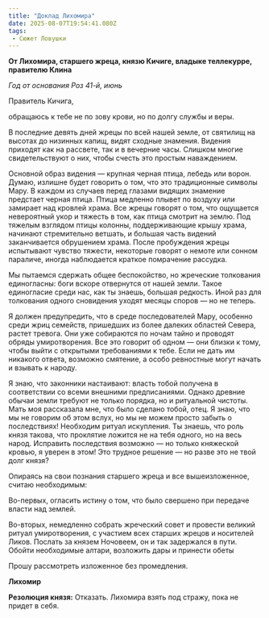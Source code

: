 ```yaml
---
title: "Доклад Лихомира"
date: 2025-08-07T19:54:41.080Z
tags:
 - Сюжет Ловушки
---
```


**От Лихомира, старшего жреца, князю Кичиге, владыке теллекурре,
правителю Клина**

*Год от основания Роз 41-й, июнь*

Правитель Кичига,

обращаюсь к тебе не по зову крови, но по долгу службы и веры.

В последние девять дней жрецы по всей нашей земле, от святилищ на
высотах до низинных капищ, видят сходные знамения. Видения приходят как
на рассвете, так и в вечерние часы. Слишком многие свидетельствуют о
них, чтобы счесть это простым наваждением.

Основной образ видения — крупная черная птица, лебедь или ворон. Думаю,
излишне будет говорить о том, что это традиционные символы Мару. В
каждом из случаев перед глазами видящих знамение предстает черная птица.
Птица медленно плывет по воздуху или замирает над кровлей храма. Все
жрецы говорят о том, что ощущается невероятный укор и тяжесть в том, как
птица смотрит на землю. Под тяжелым взглядом птицы колонны,
поддерживающие крышу храма, начинают стремительно ветшать, и большая
часть видений заканчивается обрушением храма. После пробуждения жрецы
испытывают чувство тяжести, некоторые говорят о немоте или сонном
параличе, иногда наблюдается краткое помрачение рассудка.

Мы пытаемся сдержать общее беспокойство, но жреческие толкования
единогласны: боги вскоре отвернутся от нашей земли. Такое единогласие
среди нас, как ты знаешь, большая редкость. Иной раз для толкования
одного сновидения уходят месяцы споров — но не теперь.

Я должен предупредить, что в среде последователей Мару, особенно среди
жриц семейств, пришедших из более далеких областей Севера, растет
тревога. Они уже собираются по ночам тайно и проводят обряды
умиротворения. Все это говорит об одном — они близки к тому, чтобы выйти
с открытыми требованиями к тебе. Если не дать им никакого ответа,
возможно смятение, а особо ревностные могут начать и взывать к народу.

Я знаю, что законники настаивают: власть тобой получена в соответствии
со всеми внешними предписаниями. Однако древние обычаи земли требуют не
только порядка, но и ритуальной чистоты. Мать моя рассказала мне, что
было сделано тобой, отец. Я знаю, что мы не говорим об этом вслух, но мы
не можем просто забыть о последствиях! Необходим ритуал искупления. Ты
знаешь, что роль князя такова, что проклятие ложится не на тебя одного,
но на весь народ. Исправить последствия возможно — но только княжеской
кровью, я уверен в этом! Это трудное решение — но разве это не твой долг
князя?

Опираясь на свои познания старшего жреца и все вышеизложенное, считаю
<span class="underline">необходимым</span>:

Во-первых, огласить истину о том, что было свершено при передаче власти
над землей.

Во-вторых, немедленно собрать жреческий совет и провести великий ритуал
умиротворения, с участием всех старших жрецов и носителей Ликов. Послать
за князем Ночовеем, он и так задержался в пути. Обойти необходимые
алтари, возложить дары и принести обеты

Прошу рассмотреть изложенное без промедления.

**Лихомир**

**Резолюция князя:** Отказать. Лихомира взять под стражу, пока не придет
в себя.
